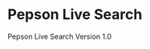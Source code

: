 # Pepson Live Search

Pepson Live Search Version 1.0 
<script async src="https://cse.google.com/cse.js?cx=5ba11caa25e123791"></script>
<div class="gcse-search"></div>



